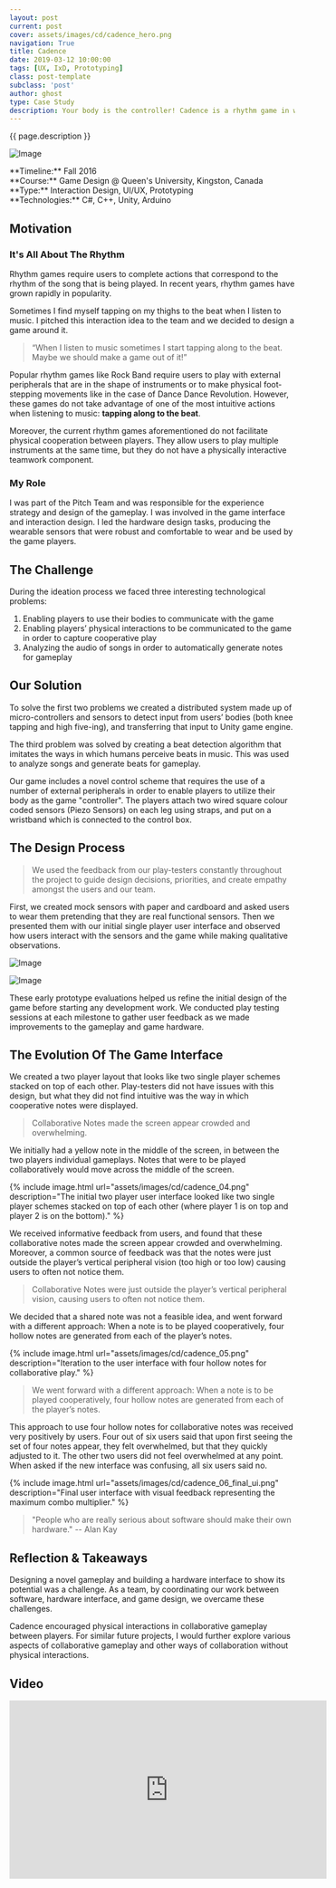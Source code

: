 ```yaml
---
layout: post
current: post
cover: assets/images/cd/cadence_hero.png
navigation: True
title: Cadence
date: 2019-03-12 10:00:00
tags: [UX, IxD, Prototyping]
class: post-template
subclass: 'post'
author: ghost
type: Case Study
description: Your body is the controller! Cadence is a rhythm game in which players tap along to the beats of a song on their thighs, and where certain beats are captured by high­ five-ing their teammate.
---
```

{{ page.description }}

![Image](assets/images/cd/cadence_hero.png#full)

<span class="project-intro">
**Timeline:** Fall 2016<br />
**Course:** Game Design @ Queen's University, Kingston, Canada<br />
**Type:** Interaction Design, UI/UX, Prototyping<br />
**Technologies:** C#, C++, Unity, Arduino<br />
</span>

## Motivation
### It's All About The Rhythm
Rhythm games require users to complete actions that correspond to the rhythm of the song that is being played. In recent years, rhythm games have grown rapidly in popularity.

Sometimes I find myself tapping on my thighs to the beat when I listen to music. I pitched this interaction idea to the team and we decided to design a game around it.

> “When I listen to music sometimes I start tapping along to the beat. Maybe we should make a game out of it!”

Popular rhythm games like Rock Band require users to play with external peripherals that are in the shape of instruments or to make physical foot­ stepping movements like in the case of Dance Dance Revolution. However, these games do not take advantage of one of the most intuitive actions when listening to music: **tapping along to the beat**.

Moreover, the current rhythm games aforementioned do not facilitate physical cooperation between players. They allow users to play multiple instruments at the same time, but they do not have a physically interactive teamwork component.

### My Role
I was part of the Pitch Team and was responsible for the experience strategy and design of the gameplay. I was involved in the game interface and interaction design. I led the hardware design tasks, producing the wearable sensors that were robust and comfortable to wear and be used by the game players.

## The Challenge
During the ideation process we faced three interesting technological problems:

1. Enabling players to use their bodies to communicate with the game
2. Enabling players’ physical interactions to be communicated to the game in order to capture cooperative play
3. Analyzing the audio of songs in order to automatically generate notes for gameplay

## Our Solution
To solve the first two problems we created a distributed system made up of micro-controllers and sensors to detect input from users’ bodies (both knee tapping and high­ five-ing), and transferring that input to Unity game engine.

The third problem was solved by creating a beat detection algorithm that imitates the ways in which humans perceive beats in music. This was used to analyze songs and generate beats for gameplay.

Our game includes a novel control scheme that requires the use of a number of external peripherals in order to enable players to utilize their body as the game "controller". The players attach two wired square colour coded sensors (Piezo Sensors) on each leg using straps, and put on a wristband which is connected to the control box.

## The Design Process
> We used the feedback from our play-testers constantly throughout the project to guide design decisions, priorities, and create empathy amongst the users and our team.

First, we created mock sensors with paper and cardboard and asked users to wear them pretending that they are real functional sensors. Then we presented them with our initial single player user interface and observed how users interact with the sensors and the game while making qualitative observations.

![Image](assets/images/cd/cadence_02.jpg)

![Image](assets/images/cd/cadence_03.jpg)

These early prototype evaluations helped us refine the initial design of the game before starting any development work. We conducted play testing sessions at each milestone to gather user feedback as we made improvements to the gameplay and game hardware.

## The Evolution Of The Game Interface
We created a two player layout that looks like two single player schemes stacked on top of each other. Play-testers did not have issues with this design, but what they did not find intuitive was the way in which cooperative notes were displayed.

> Collaborative Notes made the screen appear crowded and overwhelming.

We initially had a yellow note in the middle of the screen, in between the two players individual gameplays. Notes that were to be played collaboratively would move across the middle of the screen.

{% include image.html url="assets/images/cd/cadence_04.png" description="The initial two player user interface looked like two single player schemes stacked on top of each other (where player 1 is on top and player 2 is on the bottom)." %}

We received informative feedback from users, and found that these collaborative notes made the screen appear crowded and overwhelming. Moreover, a common source of feedback was that the notes were just outside the player’s vertical peripheral vision (too high or too low) causing users to often not notice them.

> Collaborative Notes were just outside the player’s vertical peripheral vision, causing users to often not notice them.

We decided that a shared note was not a feasible idea, and went forward with a different approach: When a note is to be played cooperatively, four hollow notes are generated from each of the player’s notes.

{% include image.html url="assets/images/cd/cadence_05.png" description="Iteration to the user interface with four hollow notes for collaborative play." %}

> We went forward with a different approach: When a note is to be played cooperatively, four hollow notes are generated from each of the player’s notes.

This approach to use four hollow notes for collaborative notes was received very positively by users. Four out of six users said that upon first seeing the set of four notes appear, they felt overwhelmed, but that they quickly adjusted to it. The other two users did not feel overwhelmed at any point. When asked if the new interface was confusing, all six users said no.

{% include image.html url="assets/images/cd/cadence_06_final_ui.png" description="Final user interface with visual feedback representing the maximum combo multiplier." %}

> "People who are really serious about software should make their own hardware." -- Alan Kay

## Reflection & Takeaways
Designing a novel gameplay and building a hardware interface to show its potential was a challenge. As a team, by coordinating our work between software, hardware interface, and game design, we overcame these challenges.

Cadence encouraged physical interactions in collaborative gameplay between players. For similar future projects, I would further explore various aspects of collaborative gameplay and other ways of collaboration without physical interactions.

## Video
<iframe width="560" height="315" src="https://www.youtube.com/embed/3L74POQHuPo" frameborder="0" allow="accelerometer; autoplay; encrypted-media; gyroscope; picture-in-picture" allowfullscreen></iframe>
